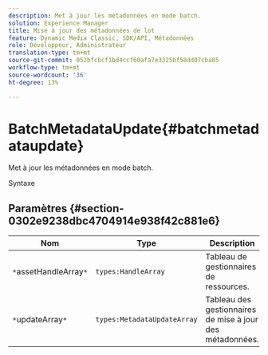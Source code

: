 ```yaml
---
description: Met à jour les métadonnées en mode batch.
solution: Experience Manager
title: Mise à jour des métadonnées de lot
feature: Dynamic Media Classic, SDK/API, Métadonnées
role: Développeur, Administrateur
translation-type: tm+mt
source-git-commit: 052bfcbcf1bd4ccf60afa7e3325bf58dd07cba85
workflow-type: tm+mt
source-wordcount: '36'
ht-degree: 13%

---
```



# BatchMetadataUpdate{#batchmetadataupdate}

Met à jour les métadonnées en mode batch.

Syntaxe

## Paramètres {#section-0302e9238dbc4704914e938f42c881e6}

| Nom | Type | Description |
|---|---|---|
| `*`assetHandleArray`*` | `types:HandleArray` | Tableau de gestionnaires de ressources. |
| `*`updateArray`*` | `types:MetadataUpdateArray` | Tableau des gestionnaires de mise à jour des métadonnées. |


